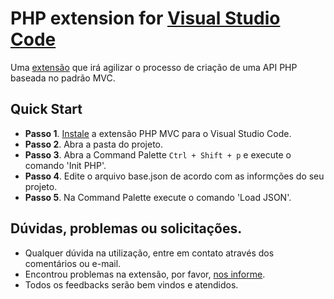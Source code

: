 # PHP extension for [Visual Studio Code](https://code.visualstudio.com/)

Uma [extensão](https://marketplace.visualstudio.com/items?itemName=ReenyeLima.mvc-php) que irá agilizar o processo de criação de uma API PHP baseada no padrão MVC.

## Quick Start 

-   **Passo 1**. [Instale](https://marketplace.visualstudio.com/items?itemName=ReenyeLima.mvc-php) a extensão PHP MVC para o Visual Studio Code.
-   **Passo 2**. Abra a pasta do projeto.
-   **Passo 3**. Abra a Command Palette `Ctrl + Shift + p` e execute o comando 'Init PHP'.
-   **Passo 4**. Edite o arquivo base.json de acordo com as informções do seu projeto.
-   **Passo 5**. Na Command Palette execute o comando 'Load JSON'.

## Dúvidas, problemas ou solicitações.

-   Qualquer dúvida na utilização, entre em contato através dos comentários ou e-mail.
-   Encontrou problemas na extensão, por favor, [nos informe](https://github.com/ReenyeLima/mvc-php).
-   Todos os feedbacks serão bem vindos e atendidos.
